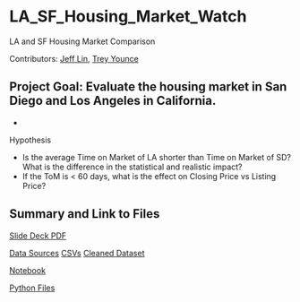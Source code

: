 # LA_SF_Housing_Market_Watch
LA and SF Housing Market Comparison

Contributors: [Jeff Lin](https://github.com/jleifnf), [Trey Younce](https://github.com/treyounce)


## Project Goal: Evaluate the housing market in San Diego and Los Angeles in California. 
-

   Hypothesis 
 - Is the average Time on Market of LA shorter than Time on Market of SD?
      What is the difference in the statistical and realistic impact?
 - If the ToM is < 60 days, what is the effect on Closing Price vs Listing Price?
  
## Summary and Link to Files
[Slide Deck PDF](https://github.com/jleifnf/LA_SD_Housing_Market_Watch/blob/master/LA%20%26%20SD%20Housing%20Market%20Analysis.pdf)

[Data Sources](http://go.crmls.com)
  [CSVs](https://github.com/jleifnf/LA_SD_Housing_Market_Watch/tree/master/data)
  [Cleaned Dataset](https://github.com/jleifnf/LA_SD_Housing_Market_Watch/blob/master/data/cleaned_data.csv)
  
[Notebook](https://github.com/jleifnf/LA_SD_Housing_Market_Watch/blob/master/notebook.ipynb)

[Python Files](https://github.com/jleifnf/LA_SD_Housing_Market_Watch/tree/master/codes)
